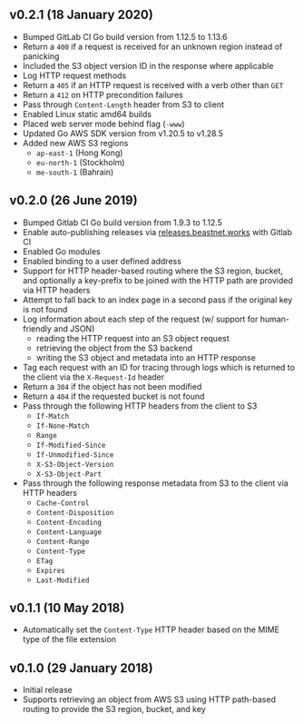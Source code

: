 ## v0.2.1 (18 January 2020)

- Bumped GitLab CI Go build version from 1.12.5 to 1.13.6
- Return a `400` if a request is received for an unknown region instead of panicking
- Included the S3 object version ID in the response where applicable
- Log HTTP request methods
- Return a `405` if an HTTP request is received with a verb other than `GET`
- Return a `412` on HTTP precondition failures
- Pass through `Content-Length` header from S3 to client
- Enabled Linux static amd64 builds
- Placed web server mode behind flag (`-www`)
- Updated Go AWS SDK version from v1.20.5 to v1.28.5
- Added new AWS S3 regions
    - `ap-east-1` (Hong Kong)
    - `eu-north-1` (Stockholm)
    - `me-south-1` (Bahrain)

## v0.2.0 (26 June 2019)

- Bumped Gitlab CI Go build version from 1.9.3 to 1.12.5
- Enable auto-publishing releases via [releases.beastnet.works](#) with Gitlab CI
- Enabled Go modules
- Enabled binding to a user defined address
- Support for HTTP header-based routing where the S3 region, bucket, and optionally a key-prefix to be joined with the HTTP path are provided via HTTP headers
- Attempt to fall back to an index page in a second pass if the original key is not found 
- Log information about each step of the request (w/ support for human-friendly and JSON)
    - reading the HTTP request into an S3 object request
    - retrieving the object from the S3 backend
    - writing the S3 object and metadata into an HTTP response
- Tag each request with an ID for tracing through logs which is returned to the client via the `X-Request-Id` header
- Return a `304` if the object has not been modified
- Return a `404` if the requested bucket is not found
- Pass through the following HTTP headers from the client to S3
    - `If-Match`
    - `If-None-Match`
    - `Range`
    - `If-Modified-Since`
    - `If-Unmodified-Since`
    - `X-S3-Object-Version`
    - `X-S3-Object-Part`
- Pass through the following response metadata from S3 to the client via HTTP headers
    - `Cache-Control`
    - `Content-Disposition`
    - `Content-Encoding`
    - `Content-Language`
    - `Content-Range`
    - `Content-Type`
    - `ETag`
    - `Expires`
    - `Last-Modified`
    
## v0.1.1 (10 May 2018)

- Automatically set the `Content-Type` HTTP header based on the MIME type of the file extension

## v0.1.0 (29 January 2018)

- Initial release
- Supports retrieving an object from AWS S3 using HTTP path-based routing to provide the S3 region, bucket, and key
